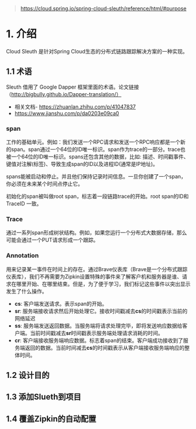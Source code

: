 > https://cloud.spring.io/spring-cloud-sleuth/reference/html/#purpose

# 1. 介绍

Cloud Sleuth 是针对Spring Cloud生态的分布式链路跟踪解决方案的一种实现。

## 1.1 术语

Sleuth 借用了 Google Dapper 框架里面的术语。论文链接（http://bigbully.github.io/Dapper-translation/）

- 相关文档- https://zhuanlan.zhihu.com/p/41047837
- https://www.jianshu.com/p/da0203e09ca0

### span

工作的基础单元。例如：我们发送一个RPC请求和发送一个RPC响应都是一个新的span。span通过一个64位的ID唯一标识。span作为trace的一部分。trace也被一个64位的ID唯一标识。spans还包含其他的数据，比如: 描述、时间戳事件、键值对注解(标签)、导致生成span的ID以及进程ID(通常是IP地址)。

spans能被启动和停止。并且他们保持记录时间信息。一旦你创建了一个span，你必须在未来某个时间点停止它。

初始化的span被叫做root span，标志着一段链路trace的开始。root span的ID和 TraceID 一致。

### **Trace**

通过一系列span形成树状结构。例如，如果您运行一个分布式大数据存储，那么可能会通过一个PUT请求形成一个跟踪。



### **Annotation**

用来记录某一事件在时间上的存在。通过Brave仪表库（Brave是一个分布式跟踪仪表库），我们不再需要为Zipkin设置特殊的事件来了解客户机和服务器是谁、请求在哪里开始、在哪里结束。但是，为了便于学习，我们标记这些事件以突出显示发生了什么操作。

- **cs**: 客户端发送请求。表示span的开始。
- **sr**: 服务端接收请求然后开始处理它。接收时间戳减去**cs**的时间戳表示当前的网络延迟
- **ss**: 服务端发送返回数据。当服务端将请求处理完毕，即将发送响应数据给客户端。当前时间戳减去**sr**时间戳表示服务端处理请求消耗的时间。
- **cr**: 客户端接收服务端响应数据。标志着span的结束。客户端成功接收到了服务端返回的数据。当前时间减去**cs**的时间戳表示从客户端接收服务端响应的整体时间。



## 1.2 设计目的



## 1.3 添加Slueth到项目



## 1.4 覆盖Zipkin的自动配置

